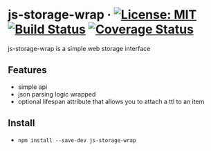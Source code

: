 # js-storage-wrap &middot; [![License: MIT](https://img.shields.io/badge/License-MIT-blue.svg)](https://opensource.org/licenses/MIT) [![Build Status](https://travis-ci.org/asulta/js-storage-wrap.svg?branch=master)](https://travis-ci.org/asulta/storage-wrap) [![Coverage Status](https://coveralls.io/repos/github/asulta/js-storage-wrap/badge.svg?branch=master)](https://coveralls.io/github/asulta/js-storage-wrap?branch=master)

js-storage-wrap is a simple web storage interface


## Features
- simple api
- json parsing logic wrapped
- optional lifespan attribute that allows you to attach a ttl to an item


## Install
- `npm install --save-dev js-storage-wrap`
